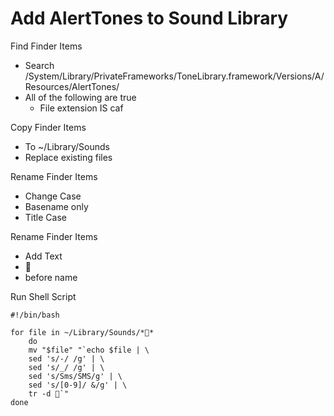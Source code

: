 # Add AlertTones to Sound Library

Find Finder Items
- Search /System/Library/PrivateFrameworks/ToneLibrary.framework/Versions/A/Resources/AlertTones/
- All of the following are true
    - File extension IS caf

Copy Finder Items
- To ~/Library/Sounds
- Replace existing files

Rename Finder Items
- Change Case
- Basename only
- Title Case

Rename Finder Items
- Add Text
- 
- before name

Run Shell Script
~~~~
#!/bin/bash

for file in ~/Library/Sounds/**
	do
	mv "$file" "`echo $file | \
	sed 's/-/ /g' | \
	sed 's/_/ /g' | \
	sed 's/Sms/SMS/g' | \
	sed 's/[0-9]/ &/g' | \
	tr -d `"
done
~~~~
